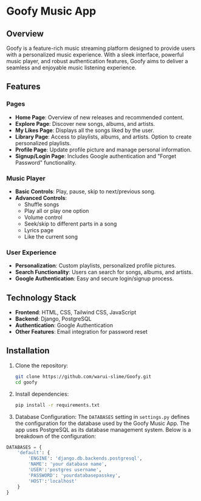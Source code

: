 # Goofy Music App

## Overview

Goofy is a feature-rich music streaming platform designed to provide users with a personalized music experience. With a sleek interface, powerful music player, and robust authentication features, Goofy aims to deliver a seamless and enjoyable music listening experience.

## Features

### Pages
- **Home Page**: Overview of new releases and recommended content.
- **Explore Page**: Discover new songs, albums, and artists.
- **My Likes Page**: Displays all the songs liked by the user.
- **Library Page**: Access to playlists, albums, and artists. Option to create personalized playlists.
- **Profile Page**: Update profile picture and manage personal information.
- **Signup/Login Page**: Includes Google authentication and "Forget Password" functionality.

### Music Player
- **Basic Controls**: Play, pause, skip to next/previous song.
- **Advanced Controls**:
  - Shuffle songs
  - Play all or play one option
  - Volume control
  - Seek/skip to different parts in a song
  - Lyrics page
  - Like the current song

### User Experience
- **Personalization**: Custom playlists, personalized profile pictures.
- **Search Functionality**: Users can search for songs, albums, and artists.
- **Google Authentication**: Easy and secure login/signup process.

## Technology Stack
- **Frontend**: HTML, CSS, Tailwind CSS, JavaScript
- **Backend**: Django, PostgreSQL
- **Authentication**: Google Authentication
- **Other Features**: Email integration for password reset

## Installation

1. Clone the repository:
   ```bash
   git clone https://github.com/warui-slime/Goofy.git
   cd goofy

2. Install dependencies:
   ```bash
   pip install -r requirements.txt
3. Database Configuration:
   The `DATABASES` setting in `settings.py` defines the configuration for the database used by the Goofy Music App. The app uses PostgreSQL as its database management system.   Below is a breakdown of the configuration:

```python
DATABASES = {
    'default': {
        'ENGINE': 'django.db.backends.postgresql',
        'NAME': 'your database name', 
        'USER':'postgres username',
        'PASSWORD': 'yourdatabasepasskey',
        'HOST':'localhost'
    }
}

